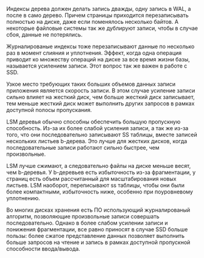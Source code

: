 Индексы дерева должен делать запись дважды, одну запись в WAL, а после в само дерево. Причем страницы приходится перезаписывать полностью на диске, даже если поменялось несколько байтов. А некоторые файловые системы так же дублируют записи, чтобы в случае сбоя, данные не потерялись.

Журналированые индексы тоже перезаписывают данные по несколько раз в момент слияния и уплотнения. Эффект, когда одна операция приводит ко множеству операций на диске за все время жизни базы, называется усилением записи. Этот вопрос так же важен в работе с SSD.

Узкое место требующих таких больших объемов данных записи приложения является скорость записи. В этом случае усиление записи сильно влияет на жесткий диск, чем больше жесткий диск записывает, тем меньше жесткий диск может выполнить других запросов в рамках доступной полосы пропускания.

LSM деревья обычно способны обеспечить большую пропускную способность. Из-за их более слабой усиления записи, а так же из-за того, что они последовательно записывают SS таблицы, вместе записей нескольких листьев b-дерева. Это лучше для жестких дисков, когда последовательные записи работают сильно быстрее, чем произвольные.

LSM лучше сжимают, а следовательно файлы на диске меньше весят, чем b-деревья. У b-деревьев есть избыточность из-за фрагментации, у страниц есть объем рассчитанный для масштабирования новых листьев. LSM наоборот, переписывают ss таблицы, чтобы они были более компактными, избыточность ниже, особенно при поуровневому уплотнению.

Во многих дисках хранения есть ПО использующий журналированый алгоритм, позволяющие произвольные записи совершать последовательно. Однако в более слабом усилении записи и понижения фрагментации, все равно приносят в случае SSD больше пользы: более сжатое представление данных позволяет выполнить больше запросов на чтение и запись в рамках доступной пропускной способности ввода/вывода.